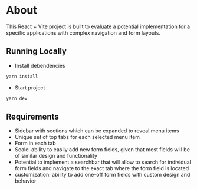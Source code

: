 # About

This React + Vite project is built to evaluate a potential implementation for a specific applications with complex navigation and form layouts.

## Running Locally

- Install debendencies

```bash
yarn install
```

- Start project
```bash
yarn dev
```

## Requirements
- Sidebar with sections which can be expanded to reveal menu items
- Unique set of top tabs for each selected menu item
- Form in each tab
- Scale: ability to easily add new form fields, given that most fields will be of similar design and functionality
- Potential to implement a searchbar that will allow to search for individual form fields and navigate to the exact tab where the form field is located
- customization: ability to add one-off form fields with custom design and behavior
